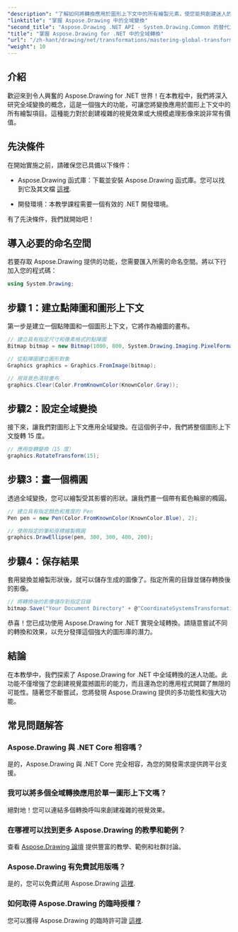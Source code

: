 ```yaml
---
"description": "了解如何將轉換應用於圖形上下文中的所有繪製元素，使您能夠創建迷人的視覺效果並有效地處理影像。"
"linktitle": "掌握 Aspose.Drawing 中的全域變換"
"second_title": "Aspose.Drawing .NET API - System.Drawing.Common 的替代方案"
"title": "掌握 Aspose.Drawing for .NET 中的全域轉換"
"url": "/zh-hant/drawing/net/transformations/mastering-global-transformations/"
"weight": 10
---
```


## 介紹

歡迎來到令人興奮的 Aspose.Drawing for .NET 世界！在本教程中，我們將深入研究全域變換的概念，這是一個強大的功能，可讓您將變換應用於圖形上下文中的所有繪製項目。這種能力對於創建複雜的視覺效果或大規模處理影像來說非常有價值。

## 先決條件

在開始實施之前，請確保您已具備以下條件：

- Aspose.Drawing 函式庫：下載並安裝 Aspose.Drawing 函式庫。您可以找到它及其文檔 [這裡](https://reference。aspose.com/drawing/net/).
  
- 開發環境：本教學課程需要一個有效的 .NET 開發環境。

有了先決條件，我們就開始吧！

## 導入必要的命名空間

若要存取 Aspose.Drawing 提供的功能，您需要匯入所需的命名空間。將以下行加入您的程式碼：

```csharp
using System.Drawing;
```

## 步驟 1：建立點陣圖和圖形上下文

第一步是建立一個點陣圖和一個圖形上下文，它將作為繪圖的畫布。

```csharp
// 建立具有指定尺寸和像素格式的點陣圖
Bitmap bitmap = new Bitmap(1000, 800, System.Drawing.Imaging.PixelFormat.Format32bppPArgb);

// 從點陣圖建立圖形對象
Graphics graphics = Graphics.FromImage(bitmap);

// 用背景色清除畫布
graphics.Clear(Color.FromKnownColor(KnownColor.Gray));
```

## 步驟2：設定全域變換

接下來，讓我們對圖形上下文應用全域變換。在這個例子中，我們將整個圖形上下文旋轉 15 度。

```csharp
// 應用旋轉變換（15 度）
graphics.RotateTransform(15);
```

## 步驟3：畫一個橢圓

透過全域變換，您可以繪製受其影響的形狀。讓我們畫一個帶有藍色輪廓的橢圓。

```csharp
// 建立具有指定顏色和寬度的 Pen
Pen pen = new Pen(Color.FromKnownColor(KnownColor.Blue), 2);

// 使用指定的筆和座標繪製橢圓
graphics.DrawEllipse(pen, 300, 300, 400, 200);
```

## 步驟4：保存結果

套用變換並繪製形狀後，就可以儲存生成的圖像了。指定所需的目錄並儲存轉換後的影像。

```csharp
// 將轉換後的影像儲存到指定目錄
bitmap.Save("Your Document Directory" + @"CoordinateSystemsTransformations\GlobalTransformation_out.png");
```

恭喜！您已成功使用 Aspose.Drawing for .NET 實現全域轉換。請隨意嘗試不同的轉換和效果，以充分發揮這個強大的圖形庫的潛力。

## 結論

在本教學中，我們探索了 Aspose.Drawing for .NET 中全域轉換的迷人功能。此功能不僅增強了您創建視覺震撼圖形的能力，而且還為您的應用程式開闢了無限的可能性。隨著您不斷嘗試，您將發現 Aspose.Drawing 提供的多功能性和強大功能。

## 常見問題解答

### Aspose.Drawing 與 .NET Core 相容嗎？

是的，Aspose.Drawing 與 .NET Core 完全相容，為您的開發需求提供跨平台支援。

### 我可以將多個全域轉換應用於單一圖形上下文嗎？

絕對地！您可以連結多個轉換呼叫來創建複雜的視覺效果。

### 在哪裡可以找到更多 Aspose.Drawing 的教學和範例？

查看 [Aspose.Drawing 論壇](https://forum.aspose.com/c/diagram/17) 提供豐富的教學、範例和社群討論。

### Aspose.Drawing 有免費試用版嗎？

是的，您可以免費試用 Aspose.Drawing [這裡](https://releases。aspose.com/).

### 如何取得 Aspose.Drawing 的臨時授權？

您可以獲得 Aspose.Drawing 的臨時許可證 [這裡](https://purchase。conholdate.com/temporary-license/).